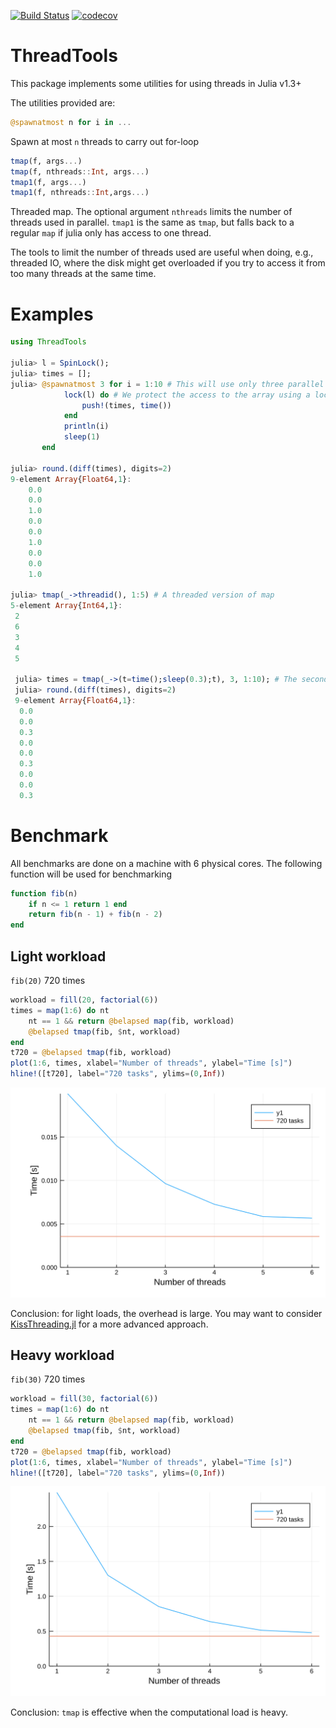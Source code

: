 [![Build Status](https://travis-ci.org/baggepinnen/ThreadTools.jl.svg?branch=master)](https://travis-ci.org/baggepinnen/ThreadTools.jl)
[![codecov](https://codecov.io/gh/baggepinnen/ThreadTools.jl/branch/master/graph/badge.svg)](https://codecov.io/gh/baggepinnen/ThreadTools.jl)

# ThreadTools
This package implements some utilities for using threads in Julia v1.3+

The utilities provided are:

```julia
@spawnatmost n for i in ...
```
Spawn at most `n` threads to carry out for-loop

```julia
tmap(f, args...)
tmap(f, nthreads::Int, args...)
tmap1(f, args...)
tmap1(f, nthreads::Int,args...)
```
Threaded map. The optional argument `nthreads` limits the number of threads used in parallel.
`tmap1` is the same as `tmap`, but falls back to a regular `map` if julia only has access to one thread.


The tools to limit the number of threads used are useful when doing, e.g., threaded IO, where the disk might get overloaded if you try to access it from too many threads at the same time.

# Examples
```julia
using ThreadTools

julia> l = SpinLock();
julia> times = [];
julia> @spawnatmost 3 for i = 1:10 # This will use only three parallel threads, even if more are avilable
            lock(l) do # We protect the access to the array using a lock
                push!(times, time())
            end
            println(i)
            sleep(1)
       end

julia> round.(diff(times), digits=2)
9-element Array{Float64,1}:
    0.0
    0.0
    1.0
    0.0
    0.0
    1.0
    0.0
    0.0
    1.0

julia> tmap(_->threadid(), 1:5) # A threaded version of map
5-element Array{Int64,1}:
 2
 6
 3
 4
 5

 julia> times = tmap(_->(t=time();sleep(0.3);t), 3, 1:10); # The second argument limits the number of threads used
 julia> round.(diff(times), digits=2)
 9-element Array{Float64,1}:
  0.0
  0.0
  0.3
  0.0
  0.0
  0.3
  0.0
  0.0
  0.3
```

# Benchmark
All benchmarks are done on a machine with 6 physical cores. The following function will be used for benchmarking
```julia
function fib(n)
    if n <= 1 return 1 end
    return fib(n - 1) + fib(n - 2)
end
```
## Light workload
`fib(20)` 720 times
```julia
workload = fill(20, factorial(6))
times = map(1:6) do nt
    nt == 1 && return @belapsed map(fib, workload)
    @belapsed tmap(fib, $nt, workload)
end
t720 = @belapsed tmap(fib, workload)
plot(1:6, times, xlabel="Number of threads", ylabel="Time [s]")
hline!([t720], label="720 tasks", ylims=(0,Inf))

```
![window](figs/light.svg)

Conclusion: for light loads, the overhead is large. You may want to consider [KissThreading.jl](https://github.com/mohamed82008/KissThreading.jl) for a more advanced approach.

## Heavy workload
`fib(30)` 720 times
```julia
workload = fill(30, factorial(6))
times = map(1:6) do nt
    nt == 1 && return @belapsed map(fib, workload)
    @belapsed tmap(fib, $nt, workload)
end
t720 = @belapsed tmap(fib, workload)
plot(1:6, times, xlabel="Number of threads", ylabel="Time [s]")
hline!([t720], label="720 tasks", ylims=(0,Inf))

```
![window](figs/heavy.svg)

Conclusion: `tmap` is effective when the computational load is heavy.
